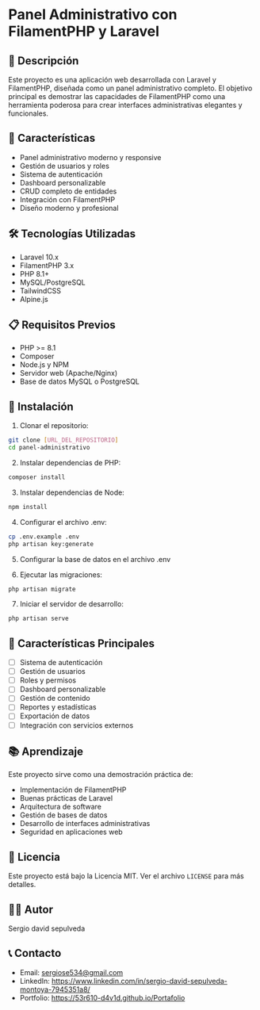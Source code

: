 # Panel Administrativo con FilamentPHP y Laravel

## 📝 Descripción
Este proyecto es una aplicación web desarrollada con Laravel y FilamentPHP, diseñada como un panel administrativo completo. El objetivo principal es demostrar las capacidades de FilamentPHP como una herramienta poderosa para crear interfaces administrativas elegantes y funcionales.

## 🚀 Características
- Panel administrativo moderno y responsive
- Gestión de usuarios y roles
- Sistema de autenticación
- Dashboard personalizable
- CRUD completo de entidades
- Integración con FilamentPHP
- Diseño moderno y profesional

## 🛠️ Tecnologías Utilizadas
- Laravel 10.x
- FilamentPHP 3.x
- PHP 8.1+
- MySQL/PostgreSQL
- TailwindCSS
- Alpine.js

## 📋 Requisitos Previos
- PHP >= 8.1
- Composer
- Node.js y NPM
- Servidor web (Apache/Nginx)
- Base de datos MySQL o PostgreSQL

## 🔧 Instalación

1. Clonar el repositorio:
```bash
git clone [URL_DEL_REPOSITORIO]
cd panel-administrativo
```

2. Instalar dependencias de PHP:
```bash
composer install
```

3. Instalar dependencias de Node:
```bash
npm install
```

4. Configurar el archivo .env:
```bash
cp .env.example .env
php artisan key:generate
```

5. Configurar la base de datos en el archivo .env

6. Ejecutar las migraciones:
```bash
php artisan migrate
```

7. Iniciar el servidor de desarrollo:
```bash
php artisan serve
```

## 🎯 Características Principales
- [ ] Sistema de autenticación
- [ ] Gestión de usuarios
- [ ] Roles y permisos
- [ ] Dashboard personalizable
- [ ] Gestión de contenido
- [ ] Reportes y estadísticas
- [ ] Exportación de datos
- [ ] Integración con servicios externos

## 📚 Aprendizaje
Este proyecto sirve como una demostración práctica de:
- Implementación de FilamentPHP
- Buenas prácticas de Laravel
- Arquitectura de software
- Gestión de bases de datos
- Desarrollo de interfaces administrativas
- Seguridad en aplicaciones web

## 📄 Licencia
Este proyecto está bajo la Licencia MIT. Ver el archivo `LICENSE` para más detalles.

## 👨‍💻 Autor
Sergio david sepulveda

## 📞 Contacto
- Email: sergiose534@gmail.com
- LinkedIn: https://www.linkedin.com/in/sergio-david-sepulveda-montoya-7945351a8/
- Portfolio: https://53r610-d4v1d.github.io/Portafolio

